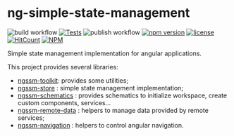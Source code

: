 # ng-simple-state-management

![build workflow](https://github.com/LionMarc/ng-simple-state-management/actions/workflows/build.yml/badge.svg)
[![Tests](https://img.shields.io/endpoint?url=https://gist.githubusercontent.com/LionMarc/0e6ea813e47d66e72b3c7b1be39bd10e/raw)](https://github.com/LionMarc/ng-simple-state-management/actions/workflows/build.yml)
![publish workflow](https://github.com/LionMarc/ng-simple-state-management/actions/workflows/publish.yml/badge.svg)
[![npm version](https://img.shields.io/npm/v/ngssm-store.svg)](https://www.npmjs.com/package/ngssm-store)
[![license](https://img.shields.io/badge/License-MIT-purple.svg)](LICENSE)
[![HitCount](https://hits.dwyl.com/LionMarc/ng-simple-state-management.svg?style=flat-square)](http://hits.dwyl.com/LionMarc/ng-simple-state-management)
[![NPM](https://nodei.co/npm-dl/ngssm-store.png?month=12)](https://nodei.co/npm/ngssm-store/)

Simple state management implementation for angular applications.

This project provides several libraries:

- [ngssm-toolkit](/projects/ngssm-toolkit/README.md): provides some utilities;
- [ngssm-store](/projects/ngssm-store/README.md) : simple state management implementation;
- [ngssm-schematics](/projects/ngssm-schematics/README.md) : provides schematics to initialize workspace, create custom components, services...
- [ngssm-remote-data](/projects/ngssm-remote-data/README.md) : helpers to manage data provided by remote services;
- [ngssm-navigation](/projects/ngssm-navigation/README.md) : helpers to control angular navigation.
